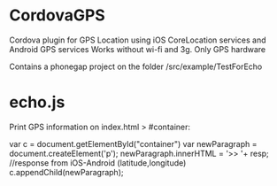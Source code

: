CordovaGPS
==========

Cordova plugin for GPS Location using iOS CoreLocation services and Android GPS services 
Works without wi-fi and 3g. Only GPS hardware

Contains a phonegap project on the folder /src/example/TestForEcho

echo.js
=======

Print GPS information on index.html > #container:

var c = document.getElementById("container")
var newParagraph = document.createElement('p');
newParagraph.innerHTML = '>> '+ resp; //response from iOS-Android (latitude,longitude)
c.appendChild(newParagraph);
